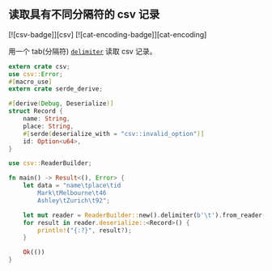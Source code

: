 ## 读取具有不同分隔符的 csv 记录

[![csv-badge]][csv] [![cat-encoding-badge]][cat-encoding]

用一个 tab(分隔符) [`delimiter`] 读取 csv 记录。

```rust
extern crate csv;
use csv::Error;
#[macro_use]
extern crate serde_derive;

#[derive(Debug, Deserialize)]
struct Record {
    name: String,
    place: String,
    #[serde(deserialize_with = "csv::invalid_option")]
    id: Option<u64>,
}

use csv::ReaderBuilder;

fn main() -> Result<(), Error> {
    let data = "name\tplace\tid
		Mark\tMelbourne\t46
		Ashley\tZurich\t92";

    let mut reader = ReaderBuilder::new().delimiter(b'\t').from_reader(data.as_bytes());
    for result in reader.deserialize::<Record>() {
        println!("{:?}", result?);
    }

    Ok(())
}
```

[`delimiter`]: https://docs.rs/csv/1.0.0-beta.3/csv/struct.ReaderBuilder.html#method.delimiter
